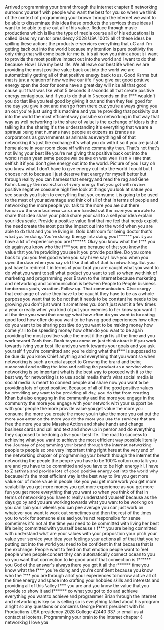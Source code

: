 Arrived programming your brand through the internet chapter 8 networking surround yourself with people who want the best for you so when we think of the context of programming your brown through the internet we want to be able to disseminate this idea these products the services these ideas I want to be able to give out all of his value. Reduce through music productions which is like the type of media course all of his educational is called ideas my run for presidency 2028 USA 100% all of these ideas be spilling these actions the products e-services everything that uC and I'm getting back out into the world because my intention is pure positivity the only thing that will come back for me is. It's all how you think about it I want to provide the most positive impact out into the world and I want to do that because. How I Live my best life. We all leave our best life when we are providing the most positive value back out into the world we are automatically getting all of that positive energy back to us. Good Karma but that is just a relation of how we live our life if you give out good positive energy open the door for some have a great day will nice all that good cause quit that was like what 5 Seconds 3 seconds all that create positive energy contagious. And if you to do that in 3 seconds on the f*** wouldn't you do that like you feel good by giving it out and then they feel good for the day you give it out and then go from there cuz you're always giving you an out you're just using this machine and you're providing that positivity out into the world the most efficient way possible so networking in that way that way as well networking is the share of value is the exchange of ideas is the talking it's the sharing it's the understanding it's everything that we are a spiritual being that humans have people at citizens as Brands as corporations as governments as animals as everything all of that networking it's just the exchange it's what you do with it so if you are just at home alone in your room close off with no community then. That's not that's not living your best life you're not giving that positive back out into the world I mean yeah some people will be like oh well well. Fish R I like that selfish it if you don't give energy out into the world. Picture of you I say oh you know what I don't have to give energy out into the world I could but I choose not to because I just deserve that energy for myself better but through reality you can harness that energy and read the rag and Gene Kuhn. Energy the redirection of every energy that you got with review positive negative consume high five look at things you look at nature you see sounds you listen to everything that you consume it is going to be used to the most of your advantage and think of all of that in terms of people and networking the more people you talk to the more you are out there tomorrow the one business cards are handed out the more you are able to share that idea share your pitch share your call to a sell your idea explain your idea scale. Provide a positive value find that me feel that needs exploit the need create the most positive impact out into the world when you are able to do that and you're living in. Gold bathroom for being doctor that's what you're doing. You're doing. Energy into doing you f****** put it you have a lot of experience you are f******. Okay you know what the f*** you do again you know who the f*** you are because of that you know the value that you're providing you see it you provide positive. Do you come back to you you feel good when you say hi we say I love you when you open the door when you say oh I like that all of that is networking. But you just have to redirect it in terms of your brat you are caught what you want to do what you want to sell what product you want to sell so when we think of marketing and programming your Brawn to the internet because marketing and networking and communication is between People to People business tenderness yeah, vacation. Follow up. That communication. Give energy that exchange of value they have to be caught they have to be as a whole purpose you want that to be not that it needs to be constant he needs to be growing you don't just want it sometimes you don't just want it a few times a year or really when you kind of put your enemies to her know you want it all the time you want that energy what how often do you want to be eating good food how often do you want to be having good experiences how often do you want to be sharing positive do you want to be making money how come y'all to be spending money how often do you want to be again providing the most positive value the most if the girl is all the time and you work toward Zach then. Back to you come on just think about it if you work towards living your best life and you work towards your goals and you ask yourself if you're committed and you're doing what the f*** is supposed to be due do you know Chief anything and everything that you want so when networking is such a crucial aspect to Growing the brand and being successful and selling the idea and selling the product as a service when networking is so important what is the best way to proceed with it so the best way for networking is to use social media that's what social media is social media is meant to connect people and share now you want to be providing lots of good positive. Because of all of the good positive values be providing any want to be providing all day, you do that from creating Khan but also engaging in the community and the more you engage in the community the more you engage with your network with your support be with your people the more provide value you get value the more you consume the more you create the more you in take the more you out put the more you enter on the more you do the more you use the services that are free the more you take Massive Action and shake hands and change business cards and call and text and show up in person and do everything they supposed to be doing a live your best life. The road to success to achieving what you want to achieve the most efficient way possible literally the Journey of programming your brand through the internet networking people to people so one very important thing right here at the very end of the networking chapter of programming your breath through the internet the networking the people the people you have to be 100% cotton uno talk you are and you have to be committed and you have to be high energy hi, I have to Z asthma and provide lots of good positive energy out into the world why because it's the most efficient way is the best way to live you get more value out of more value in people like you you get more work you get more scalability you get more money you get more experience as you get more fun you get more everything that you want so when you think of that in terms of networking you have to really understand yourself because as the days go by and you are working towards what you want to be working on you can spin your wheels you can pee average you can just work on whatever you want to work out sometimes and then the rest of the times you to work for someone else and you're not responsible for sense sometimes it's not all the time you need to be committed with living her best life being committed with yourself because a f*** you are being committed with understand what are your values with your proposition your pitch your value your service your idea your feelings your actions all of that that you're putting out into the world you need to be confident in that because that is the exchange. People want to feed on that emotion people want to feel people when people concert they can automatically connect ocean to you so you want that connection to be good and if that connection is f****** you God of the answer's always there you got it all the f****** time you know what the f*** you're doing and you're confident because you know who the f*** you are through all of your experiences tomorrow active all of the time energy and space into crafting your hobbies skills and interests and providing all of this Valley f*** you are and you know the value that you provide so show it and f****** do what you got to do and achieve everything you want to achieve and programmer Brian through the internet and networking is key so is selling so is everything talked about his program alright so any questions or concerns George Perez president with his Productions USA presidency 2028 College 42440 337 or email us at contact at lootens. Programming your brain to the internet chapter 8 networking I love you

